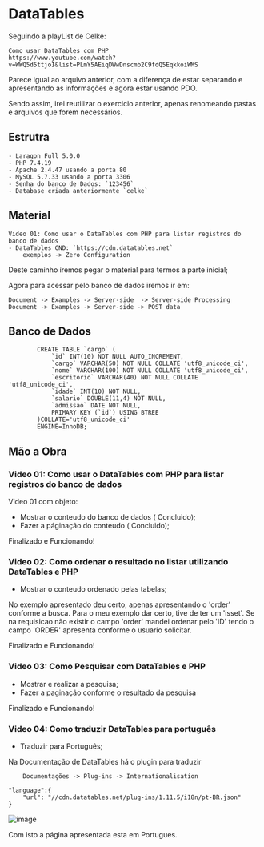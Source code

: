# DataTables

Seguindo a playList de Celke:  

    Como usar DataTables com PHP
    https://www.youtube.com/watch?v=WWQ5d5ttjoI&list=PLmY5AEiqDWwDnscmb2C9fdQ5EqkkoiWMS

Parece igual ao arquivo anterior,  com a diferença de estar separando  e apresentando  as informações e agora estar usando PDO.

Sendo assim, irei reutilizar o exercicio anterior, apenas renomeando pastas e arquivos que forem necessários.

   

## Estrutra
    - Laragon Full 5.0.0
    - PHP 7.4.19
    - Apache 2.4.47 usando a porta 80
    - MySQL 5.7.33 usando a porta 3306
    - Senha do banco de Dados: `123456`
    - Database criada anteriormente `celke`

## Material
    Video 01: Como usar o DataTables com PHP para listar registros do banco de dados
    - DataTables CND: `https://cdn.datatables.net`
        exemplos -> Zero Configuration

Deste caminho iremos pegar o material para termos a parte inicial;

Agora para acessar pelo banco de dados iremos ir em: 
    
    Document -> Examples -> Server-side  -> Server-side Processing 
    Document -> Examples -> Server-side -> POST data 

## Banco de Dados 

            CREATE TABLE `cargo` (
                `id` INT(10) NOT NULL AUTO_INCREMENT,
                `cargo` VARCHAR(50) NOT NULL COLLATE 'utf8_unicode_ci',
                `nome` VARCHAR(100) NOT NULL COLLATE 'utf8_unicode_ci',
                `escritorio` VARCHAR(40) NOT NULL COLLATE 'utf8_unicode_ci',
                `idade` INT(10) NOT NULL,
                `salario` DOUBLE(11,4) NOT NULL,
                `admissao` DATE NOT NULL,
                PRIMARY KEY (`id`) USING BTREE
            )COLLATE='utf8_unicode_ci'
            ENGINE=InnoDB;
            
            
   
## Mão a Obra

###   Video 01: Como usar o DataTables com PHP para listar registros do banco de dados

Video 01 com objeto:
- Mostrar o conteudo do banco de dados ( Concluido);
- Fazer a páginação do conteudo ( Concluido);

Finalizado e Funcionando!

### Video 02:  Como ordenar o resultado no listar utilizando DataTables e PHP

- Mostrar o conteudo ordenado pelas tabelas;

No exemplo apresentado deu certo, apenas apresentando o 'order' conforme a busca. Para o meu exemplo dar certo, tive de ter um 'isset'. Se na requisicao não existir o campo 'order' mandei ordenar pelo 'ID' tendo o campo 'ORDER' apresenta conforme o usuario solicitar.

Finalizado e Funcionando!

### Video 03: Como Pesquisar com DataTables e PHP

- Mostrar e realizar a pesquisa;
- Fazer a paginação conforme o resultado da pesquisa 

Finalizado e Funcionando!


### Video 04: Como traduzir DataTables para português

- Traduzir para Português;

Na Documentação de DataTables há o plugin para traduzir 

        Documentações -> Plug-ins -> Internationalisation

    "language":{
        "url": "//cdn.datatables.net/plug-ins/1.11.5/i18n/pt-BR.json"
    }


![image](https://user-images.githubusercontent.com/1613816/164565718-06326e8f-fb89-49a5-a340-cbfbe90407b8.png)


Com isto a página apresentada esta em Portugues.
